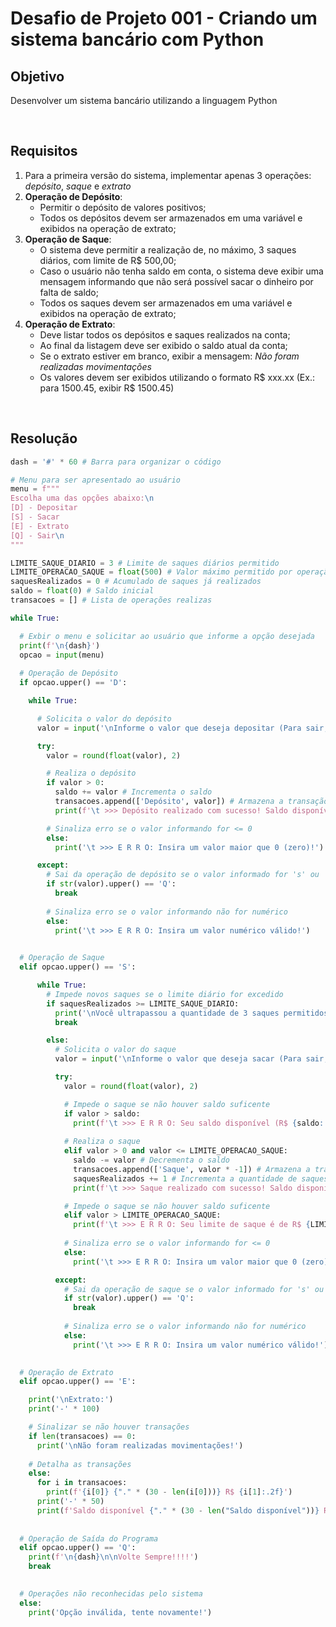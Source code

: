 # Desafio de Projeto 001 - Criando um sistema bancário com Python

## Objetivo

Desenvolver um sistema bancário utilizando a linguagem Python

<br>

## Requisitos

1) Para a primeira versão do sistema, implementar apenas 3 operações: *depósito*, *saque* e *extrato*
2) **Operação de Depósito**:
   - Permitir o depósito de valores positivos;
   - Todos os depósitos devem ser armazenados em uma variável e exibidos na operação de extrato;
4) **Operação de Saque**:
   - O sistema deve permitir a realização de, no máximo, 3 saques diários, com limite de R$ 500,00;
   - Caso o usuário não tenha saldo em conta, o sistema deve exibir uma mensagem informando que não será possível sacar o dinheiro por falta de saldo;
   - Todos os saques devem ser armazenados em uma variável e exibidos na operação de extrato;
5) **Operação de Extrato**:
   - Deve listar todos os depósitos e saques realizados na conta;
   - Ao final da listagem deve ser exibido o saldo atual da conta;
   - Se o extrato estiver em branco, exibir a mensagem: *Não foram realizadas movimentações*
   - Os valores devem ser exibidos utilizando o formato R$ xxx.xx (Ex.: para 1500.45, exibir R$ 1500.45)

<br>

## Resolução

~~~Python
dash = '#' * 60 # Barra para organizar o código

# Menu para ser apresentado ao usuário
menu = f"""
Escolha uma das opções abaixo:\n
[D] - Depositar
[S] - Sacar
[E] - Extrato
[Q] - Sair\n
"""

LIMITE_SAQUE_DIARIO = 3 # Limite de saques diários permitido
LIMITE_OPERACAO_SAQUE = float(500) # Valor máximo permitido por operação saque
saquesRealizados = 0 # Acumulado de saques já realizados
saldo = float(0) # Saldo inicial
transacoes = [] # Lista de operações realizas

while True:

  # Exbir o menu e solicitar ao usuário que informe a opção desejada
  print(f'\n{dash}')
  opcao = input(menu)
  
  # Operação de Depósito
  if opcao.upper() == 'D':

    while True:

      # Solicita o valor do depósito
      valor = input('\nInforme o valor que deseja depositar (Para sair, digite [Q]): ')

      try:
        valor = round(float(valor), 2)

        # Realiza o depósito
        if valor > 0:
          saldo += valor # Incrementa o saldo
          transacoes.append(['Depósito', valor]) # Armazena a transação
          print(f'\t >>> Depósito realizado com sucesso! Saldo disponível: R$ {saldo:.2f}')

        # Sinaliza erro se o valor informando for <= 0
        else:
          print('\t >>> E R R O: Insira um valor maior que 0 (zero)!')

      except:
        # Sai da operação de depósito se o valor informado for 's' ou 'S'
        if str(valor).upper() == 'Q':
          break
        
        # Sinaliza erro se o valor informando não for numérico
        else:
          print('\t >>> E R R O: Insira um valor numérico válido!')
  

  # Operação de Saque
  elif opcao.upper() == 'S':

      while True:
        # Impede novos saques se o limite diário for excedido
        if saquesRealizados >= LIMITE_SAQUE_DIARIO:
          print('\nVocê ultrapassou a quantidade de 3 saques permitidos por dia')
          break

        else:
          # Solicita o valor do saque
          valor = input('\nInforme o valor que deseja sacar (Para sair, digite [Q]): ')

          try:
            valor = round(float(valor), 2)

            # Impede o saque se não houver saldo suficente
            if valor > saldo:
              print(f'\t >>> E R R O: Seu saldo disponível (R$ {saldo:.2f}) é insuficiente para esta operação!')
            
            # Realiza o saque
            elif valor > 0 and valor <= LIMITE_OPERACAO_SAQUE:
              saldo -= valor # Decrementa o saldo
              transacoes.append(['Saque', valor * -1]) # Armazena a transação
              saquesRealizados += 1 # Incrementa a quantidade de saques realizada
              print(f'\t >>> Saque realizado com sucesso! Saldo disponível: R$ {saldo:.2f}')

            # Impede o saque se não houver saldo suficente
            elif valor > LIMITE_OPERACAO_SAQUE:
              print(f'\t >>> E R R O: Seu limite de saque é de R$ {LIMITE_OPERACAO_SAQUE:.2f} por operação!')
            
            # Sinaliza erro se o valor informando for <= 0
            else:
              print('\t >>> E R R O: Insira um valor maior que 0 (zero)!')

          except:
            # Sai da operação de saque se o valor informado for 's' ou 'S'
            if str(valor).upper() == 'Q':
              break
            
            # Sinaliza erro se o valor informando não for numérico
            else:
              print('\t >>> E R R O: Insira um valor numérico válido!')

  
  # Operação de Extrato
  elif opcao.upper() == 'E':

    print('\nExtrato:')
    print('-' * 100)

    # Sinalizar se não houver transações
    if len(transacoes) == 0:
      print('\nNão foram realizadas movimentações!')
    
    # Detalha as transações
    else:
      for i in transacoes:
        print(f'{i[0]} {"." * (30 - len(i[0]))} R$ {i[1]:.2f}')
      print('-' * 50)
      print(f'Saldo disponível {"." * (30 - len("Saldo disponível"))} R$ {saldo:.2f}')
  
  
  # Operação de Saída do Programa
  elif opcao.upper() == 'Q':
    print(f'\n{dash}\n\nVolte Sempre!!!!')
    break
  

  # Operações não reconhecidas pelo sistema
  else:
    print('Opção inválida, tente novamente!')
~~~
